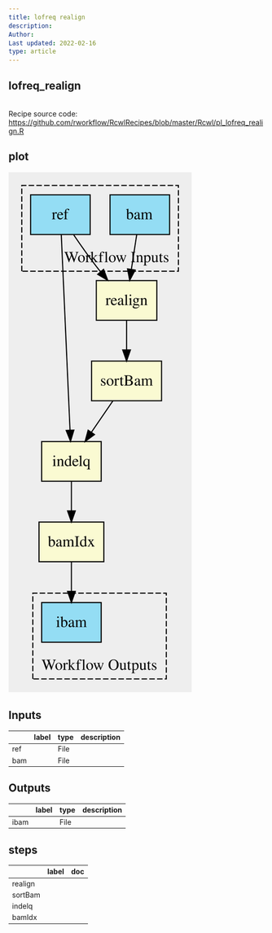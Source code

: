 ```yaml
---
title: lofreq realign
description: 
Author: 
Last updated: 2022-02-16
type: article
---
```

## lofreq_realign
<br>Recipe source code: <https://github.com/rworkflow/RcwlRecipes/blob/master/Rcwl/pl_lofreq_realign.R>
## plot
![## lofreq_realign](/plots/lofreq_realign.svg)
## Inputs
|    |label |type |description  |
|:---|:-----|:----|:------------|
|ref |      |File |  |
|bam |      |File |  |
## Outputs
|     |label        |type |description  |
|:----|:------------|:----|:------------|
|ibam |  |File |  |
## steps
|        |label        |doc          |
|:-------|:------------|:------------|
|realign |  |  |
|sortBam |  |  |
|indelq  |  |  |
|bamIdx  |  |  |

